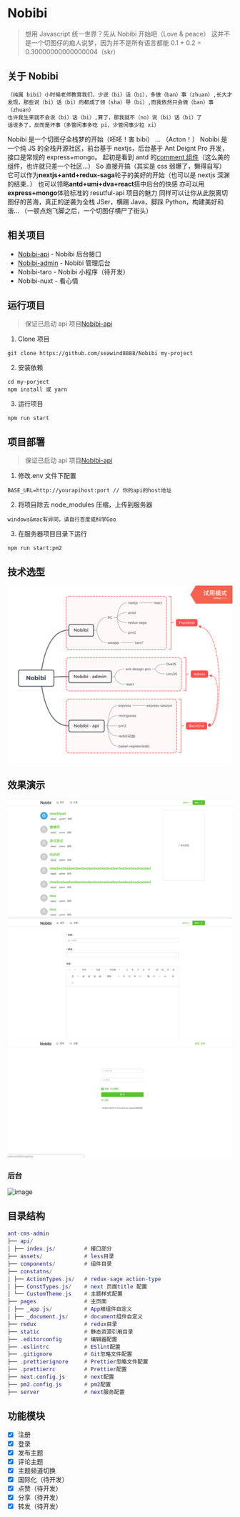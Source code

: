 # Nobibi

> 想用 Javascript 统一世界？先从 Nobibi 开始吧（Love & peace）
> 这并不是一个切图仔的痴人说梦，因为并不是所有语言都能 0.1 + 0.2 = 0.30000000000000004（skr）

## 关于 Nobibi

```
（纯属 bibi）小时候老师教育我们，少说（bi）话（bi），多做（ban）事（zhuan）,长大才发现，那些说（bi）话（bi）的都成了领（sha）导（bi）,而我依然只会做（ban）事（zhuan）
也许我生来就不会说（bi）话（bi）,算了，那我就不（no）说（bi）话（bi）了
话说多了，反而是坏事（多管闲事多吃 pi，少管闲事少拉 xi）
```

Nobibi 是一个切图仔全栈梦的开始（呸呸！害 bibi）
...
（Acton！）
Nobibi 是一个纯 JS 的全栈开源社区，前台基于 nextjs，后台基于 Ant Deignt Pro 开发，接口是常规的 express+mongo。
起初是看到 antd 的[comment 组件](https://ant.design/components/comment-cn/)（这么美的组件，也许就只差一个社区...）
So 直接开搞（其实是 css 弱爆了，懒得自写）
它可以作为**nextjs+antd+redux-saga**轮子的美好的开始（也可以是 nextjs 深渊的结束..）
也可以领略**antd+umi+dva+react**搭中后台的快感
亦可以用**express+mongo**体验标准的 resutful-api 项目的魅力
同样可以让你从此脱离切图仔的苦海，真正的逆袭为全栈 JSer，横踢 Java，脚踩 Python，构建美好和谐...
（一顿点炮飞脚之后，一个切图仔横尸了街头）

## 相关项目

- [Nobibi-api](https://github.com/seawind8888/Nobibi-api) - Nobibi 后台接口
- [Nobibi-admin](https://github.com/seawind8888/Nobibi-admin) - Nobibi 管理后台
- Nobibi-taro - Nobibi 小程序（待开发）
- Nobibi-nuxt - 看心情

## 运行项目

> 保证已启动 api 项目[Nobibi-api](https://github.com/seawind8888/Nobibi-api)

1. Clone 项目

```
git clone https://github.com/seawind8888/Nobibi my-project
```

2. 安装依赖

```
cd my-porject
npm install 或 yarn
```

3. 运行项目

```
npm run start
```

## 项目部署

> 保证已启动 api 项目[Nobibi-api](https://github.com/seawind8888/Nobibi-api)

1. 修改.env 文件下配置

```
BASE_URL=http://yourapihost:port // 你的api的host地址

```

2. 将项目除去 node_modules 压缩，上传到服务器

```
windows&mac有异同，请自行百度或科学Goo

```

3. 在服务器项目目录下运行

```
npm run start:pm2

```

## 技术选型

![image](/screenshot/Nobibi-structure.png)

## 效果演示

![image](/screenshot/screenshot1.png)
![image](/screenshot/screenshot2.png)
![image](/screenshot/screenshot3.png)

### 后台

![image](/preview/demo.gif)

## 目录结构

```lua
ant-cms-admin
├── api/
│ ├── index.js/         # 接口部分
├── assets/             # less目录
├── components/         # 组件目录
├── constatns/
│ ├── ActionTypes.js/   # redux-sage action-type
│ ├── ConstTypes.js/    # next 页面title 配置
│ └── CustomTheme.js    # 主题样式配置
├── pages               # 主页面
│ ├── _app.js/          # App根组件自定义
│ ├── _document.js/     # document组件自定义
├── redux               # redux目录
├── static              # 静态资源引用目录
├── .editorconfig       # 编辑器配置
├── .eslintrc           # ESlint配置
├── .gitignore          # Git忽略文件配置
├── .prettierignore     # Prettier忽略文件配置
├── .prettierrc         # Prettier配置
├── next.config.js      # next配置
├── pm2.config.js       # pm2配置
├── server              # next服务配置
```

## 功能模块

- [x] 注册
- [x] 登录
- [x] 发布主题
- [x] 评论主题
- [x] 主题频道切换
- [x] 国际化（待开发）
- [x] 点赞（待开发）
- [x] 分享（待开发）
- [x] 转发（待开发）
